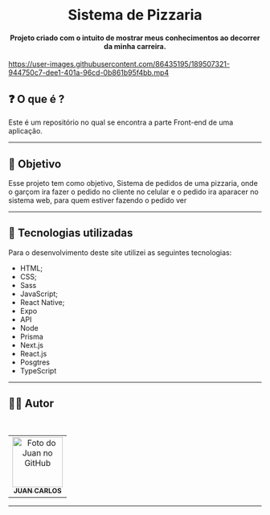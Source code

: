 <h1 align="center">
  <br>Sistema de Pizzaria
</h1>

<h4 align="center">
  Projeto criado com o intuito de mostrar meus conhecimentos ao decorrer da minha carreira.
</h4>

https://user-images.githubusercontent.com/86435195/189507321-944750c7-dee1-401a-96cd-0b861b95f4bb.mp4



## ❓ O que é ?

Este é um repositório no qual se encontra a parte Front-end de uma aplicação. 

<hr>

## 🎯 Objetivo

Esse projeto tem como objetivo, Sistema de pedidos de uma pizzaria, onde o garçom ira fazer o pedido no cliente no celular e o pedido ira aparacer no sistema web, para quem estiver fazendo o pedido ver

<hr>

## 💼 Tecnologias utilizadas

Para o desenvolvimento deste site utilizei as seguintes tecnologias:

- HTML;
- CSS;
- Sass
- JavaScript;
- React Native;
- Expo
- API
- Node
- Prisma
- Next.js
- React.js
- Posgtres
- TypeScript

---

## 👨‍💻 Autor

 <br>
<table>
  <tr>
    <td align="center">
      <a href="https://github.com/JuanCarllos13">
        <img src="https://github.com/JuanCarllos13.png" width="100px;" height="100px" alt="Foto do Juan no GitHub"/><br>
        <sub>
          <b>JUAN CARLOS</b>
        </sub>
      </a>
    </td>
  </tr>
</table>
</table>
<hr>

